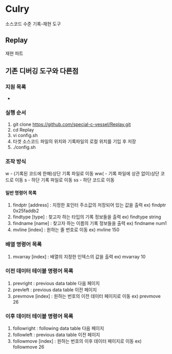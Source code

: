 # Culry
소스코드 수준 기록-재현 도구

## Replay
재현 파트

## 기존 디버깅 도구와 다른점

### 지원 목록
- 

### 실행 순서

1. git clone https://github.com/special-c-vessel/Replay.git
2. cd Replay
3. vi config.sh
4. 타겟 소스코드 파일의 위치와 기록파일의 로컬 위치를 기입 후 저장
5. ./config.sh

### 조작 방식

w - (기록된 코드에 한해)상단 기록 파일로 이동
ww( - 기록 파일에 상관 없이)상단 코드로 이동
s - 하단 기록 파일로 이동
ss - 하단 코드로 이동

#### 일반 명령어 목록

1. findptr [address] : 지정한 포인터 주소값의 저장되어 있는 값을 출력 ex) findptr 0x25faddb2
2. findtype [type] : 찾고자 하는 타입의 기록 정보들을 출력 ex) findtype string
3. findname [name] : 찾고자 하는 이름의 기록 정보들을 출력 ex) findname num1
4. mvline [index] : 원하는 줄 번호로 이동 ex) mvline 150

### 배열 명령어 목록
1. mvarray [index] : 배열의 지정한 인덱스의 값을 출력 ex) mvarray 10

### 이전 데이터 테이블 명령어 목록
1. prevright : previous data table 다음 페이지
2. prevleft : previous data table 이전 페이지
3. prevmove [index] : 원하는 번호의 이전 데이터 페이지로 이동 ex) prevmove 26

### 이후 데이터 테이블 명령어 목록
1. followright : following data table 다음 페이지
2. followleft : previous data table 이전 페이지
3. followmove [index] : 원하는 번호의 이후 데이터 페이지로 이동 ex) followmove 26




